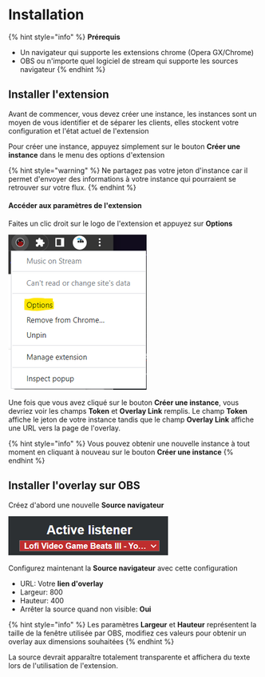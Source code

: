 # Installation

{% hint style="info" %}
**Prérequis**

* Un navigateur qui supporte les extensions chrome (Opera GX/Chrome)
* OBS ou n'importe quel logiciel de stream qui supporte les sources navigateur
{% endhint %}

## Installer l'extension

Avant de commencer, vous devez créer une instance, les instances sont un moyen de vous identifier et de séparer les clients, elles stockent votre configuration et l'état actuel de l'extension&#x20;

Pour créer une instance, appuyez simplement sur le bouton **Créer une instance** dans le menu des options d'extension

{% hint style="warning" %}
Ne partagez pas votre jeton d'instance car il permet d'envoyer des informations à votre instance qui pourraient se retrouver sur votre flux.
{% endhint %}

#### Accéder aux paramètres de l'extension

Faites un clic droit sur le logo de l'extension et appuyez sur **Options**

![](<../.gitbook/assets/image (4).png>)

Une fois que vous avez cliqué sur le bouton **Créer une instance**, vous devriez voir les champs **Token** et **Overlay Link** remplis. Le champ **Token** affiche le jeton de votre instance tandis que le champ **Overlay Link** affiche une URL vers la page de l'overlay.

{% hint style="info" %}
Vous pouvez obtenir une nouvelle instance à tout moment en cliquant à nouveau sur le bouton **Créer une instance**
{% endhint %}

## Installer l'overlay sur OBS

Créez d'abord une nouvelle **Source navigateur**

![](<../.gitbook/assets/image (3).png>)

Configurez maintenant la **Source  navigateur** avec cette configuration

* URL: Votre **lien d'overlay**
* Largeur: 800
* Hauteur: 400
* Arrêter la source quand non visible: **Oui**

{% hint style="info" %}
Les paramètres **Largeur** et **Hauteur** représentent la taille de la fenêtre utilisée par OBS, modifiez ces valeurs pour obtenir un overlay aux dimensions souhaitées
{% endhint %}

La source devrait apparaître totalement transparente et affichera du texte lors de l'utilisation de l'extension.
